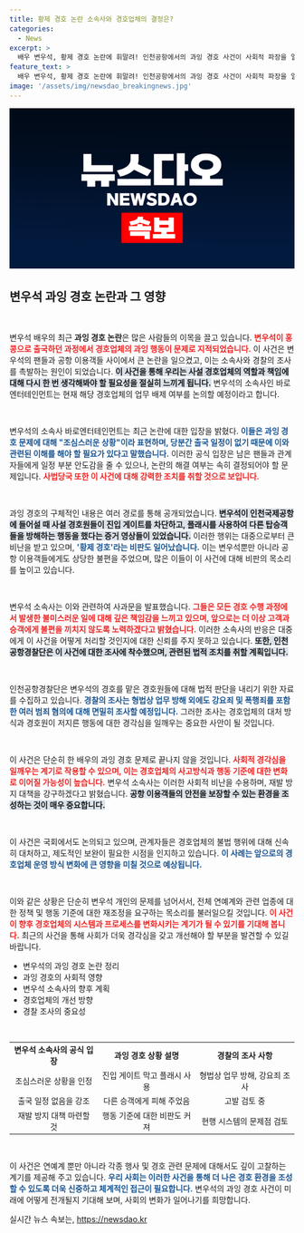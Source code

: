 ```yaml
---
title: 황제 경호 논란 소속사와 경호업체의 결정은?
categories:
  - News
excerpt: >
  배우 변우석, 황제 경호 논란에 휘말려! 인천공항에서의 과잉 경호 사건이 사회적 파장을 일으키며, 경찰과 국토부의 조사 착수로 큰 후폭풍이 예상된다. 변우석 소속사는 경호업체 변경을 논의 중이다.
feature_text: >
  배우 변우석, 황제 경호 논란에 휘말려! 인천공항에서의 과잉 경호 사건이 사회적 파장을 일으키며, 경찰과 국토부의 조사 착수로 큰 후폭풍이 예상된다. 변우석 소속사는 경호업체 변경을 논의 중이다.
image: '/assets/img/newsdao_breakingnews.jpg'
---
```


<p><img src="/assets/img/newsdao_breakingnews.jpg" alt="ranknews 속보" /></p>

<h2 data-ke-size="size26">변우석 과잉 경호 논란과 그 영향</h2>

<p data-ke-size="size16">&nbsp;</p>

<p>변우석 배우의 최근 <strong>과잉 경호 논란</strong>은 많은 사람들의 이목을 끌고 있습니다. <b><span style="color: #ee2323;">변우석이 홍콩으로 출국하던 과정에서 경호업체의 과잉 행동이 문제로 지적되었습니다.</span></b> 이 사건은 변우석의 팬들과 공항 이용객들 사이에서 큰 논란을 일으켰고, 이는 소속사와 경찰의 조사를 촉발하는 원인이 되었습니다. <b><span style="background-color: #21538527;">이 사건을 통해 우리는 사설 경호업체의 역할과 책임에 대해 다시 한 번 생각해봐야 할 필요성을 절실히 느끼게 됩니다.</span></b> 변우석의 소속사인 바로엔터테인먼트는 현재 해당 경호업체의 업무 배제 여부를 논의할 예정이라고 합니다.</p>

<p data-ke-size="size16">&nbsp;</p>

<p>변우석의 소속사 바로엔터테인먼트는 최근 논란에 대한 입장을 밝혔다. <b><span style="color: #1a5490;">이들은 과잉 경호 문제에 대해 "조심스러운 상황"이라 표현하며, 당분간 출국 일정이 없기 때문에 이와 관련된 이해를 해야 할 필요가 있다고 말했습니다.</span></b> 이러한 공식 입장은 남은 팬들과 관계자들에게 일정 부분 안도감을 줄 수 있으나, 논란의 해결 여부는 속히 결정되어야 할 문제입니다. <b><span style="color: #ee2323;">사법당국 또한 이 사건에 대해 강력한 조치를 취할 것으로 보입니다.</span></b>  </p>

<p data-ke-size="size16">&nbsp;</p>

<p>과잉 경호의 구체적인 내용은 여러 경로를 통해 공개되었습니다. <b><span style="background-color: #21538527;">변우석이 인천국제공항에 들어설 때 사설 경호원들이 진입 게이트를 차단하고, 플래시를 사용하여 다른 탑승객들을 방해하는 행동을 했다는 증거 영상들이 있었습니다.</span></b> 이러한 행위는 대중으로부터 큰 비난을 받고 있으며, <b><span style="color: #1a5490;">'황제 경호'라는 비판도 일어났습니다.</span></b> 이는 변우석뿐만 아니라 공항 이용객들에게도 상당한 불편을 주었으며, 많은 이들이 이 사건에 대해 비판의 목소리를 높이고 있습니다.</p>

<p data-ke-size="size16">&nbsp;</p>

<p>변우석 소속사는 이와 관련하여 사과문을 발표했습니다. <b><span style="color: #ee2323;">그들은 모든 경호 수행 과정에서 발생한 불미스러운 일에 대해 깊은 책임감을 느끼고 있으며, 앞으로는 더 이상 고객과 승객에게 불편을 끼치지 않도록 노력하겠다고 밝혔습니다.</span></b> 이러한 소속사의 반응은 대중에게 이 사건을 어떻게 처리할 것인지에 대한 신뢰를 주지 못하고 있습니다. <b><span style="background-color: #21538527;">또한, 인천공항경찰단은 이 사건에 대한 조사에 착수했으며, 관련된 법적 조치를 취할 계획입니다.</span></b></p>

<p data-ke-size="size16">&nbsp;</p>

<p>인천공항경찰단은 변우석의 경호를 맡은 경호원들에 대해 법적 판단을 내리기 위한 자료를 수집하고 있습니다. <b><span style="color: #1a5490;">경찰의 조사는 형법상 업무 방해 외에도 강요죄 및 폭행죄를 포함한 여러 범죄 혐의에 대해 면밀히 조사할 예정입니다.</span></b> 그러한 조사는 경호업체의 대처 방식과 경호원이 저지른 행동에 대한 경각심을 일깨우는 중요한 사안이 될 것입니다. </p>

<p data-ke-size="size16">&nbsp;</p>

<p>이 사건은 단순히 한 배우의 과잉 경호 문제로 끝나지 않을 것입니다. <b><span style="color: #ee2323;">사회적 경각심을 일깨우는 계기로 작용할 수 있으며, 이는 경호업체의 사고방식과 행동 기준에 대한 변화로 이어질 가능성이 높습니다.</span></b> 변우석 소속사는 이러한 사회적 비난을 수용하며, 재발 방지 대책을 강구하겠다고 밝혔습니다. <b><span style="background-color: #21538527;">공항 이용객들의 안전을 보장할 수 있는 환경을 조성하는 것이 매우 중요합니다.</span></b></p>

<p data-ke-size="size16">&nbsp;</p>

<p>이 사건은 국회에서도 논의되고 있으며, 관계자들은 경호업체의 불법 행위에 대해 신속히 대처하고, 제도적인 보완이 필요한 시점을 인지하고 있습니다. <b><span style="color: #1a5490;">이 사례는 앞으로의 경호업체 운영 방식 변화에 큰 영향을 미칠 것으로 예상됩니다.</span></b></p>

<p data-ke-size="size16">&nbsp;</p>

<p>이와 같은 상황은 단순히 변우석 개인의 문제를 넘어서서, 전체 연예계와 관련 업종에 대한 정책 및 행동 기준에 대한 재조정을 요구하는 목소리를 불러일으킬 것입니다. <b><span style="color: #ee2323;">이 사건이 향후 경호업체의 시스템과 프로세스를 변화시키는 계기가 될 수 있기를 기대해 봅니다.</span></b> 최근의 사건을 통해 사회가 더욱 경각심을 갖고 개선해야 할 부분을 발견할 수 있길 바랍니다. </p>

<ul>
<li>변우석의 과잉 경호 논란 정리</li>
<li>과잉 경호의 사회적 영향</li>
<li>변우석 소속사의 향후 계획</li>
<li>경호업체의 개선 방향</li>
<li>경찰 조사의 중요성</li>
</ul>

<p data-ke-size="size16">&nbsp;</p>

<table style="width: 100%; border-collapse: collapse;">
<tr>
<td style="text-align: center; height: 17px;"><b>변우석 소속사의 공식 입장</b></td>
<td style="text-align: center; height: 17px;"><b>과잉 경호 상황 설명</b></td>
<td style="text-align: center; height: 17px;"><b>경찰의 조사 사항</b></td>
</tr>
<tr>
<td style="text-align: center; height: 17px;">조심스러운 상황을 인정</td>
<td style="text-align: center; height: 17px;">진입 게이트 막고 플래시 사용</td>
<td style="text-align: center; height: 17px;">형법상 업무 방해, 강요죄 조사</td>
</tr>
<tr>
<td style="text-align: center; height: 17px;">출국 일정 없음을 강조</td>
<td style="text-align: center; height: 17px;">다른 승객에게 피해 주었음</td>
<td style="text-align: center; height: 17px;">고발 검토 중</td>
</tr>
<tr>
<td style="text-align: center; height: 17px;">재발 방지 대책 마련할 것</td>
<td style="text-align: center; height: 17px;">행동 기준에 대한 비판도 커져</td>
<td style="text-align: center; height: 17px;">현행 시스템의 문제점 검토</td>
</tr>
</table>

<p data-ke-size="size16">&nbsp;</p>

<p>이 사건은 연예계 뿐만 아니라 각종 행사 및 경호 관련 문제에 대해서도 깊이 고찰하는 계기를 제공해 주고 있습니다. <b><span style="color: #1a5490;">우리 사회는 이러한 사건을 통해 더 나은 경호 환경을 조성할 수 있도록 더욱 신중하고 체계적인 접근이 필요합니다.</span></b> 변우석의 과잉 경호 사건이 미래에 어떻게 전개될지 기대해 보며, 사회의 변화가 일어나기를 희망합니다.</p>
실시간 뉴스 속보는, <a href="https://newsdao.kr" rel="dofollow">https://newsdao.kr</a>


